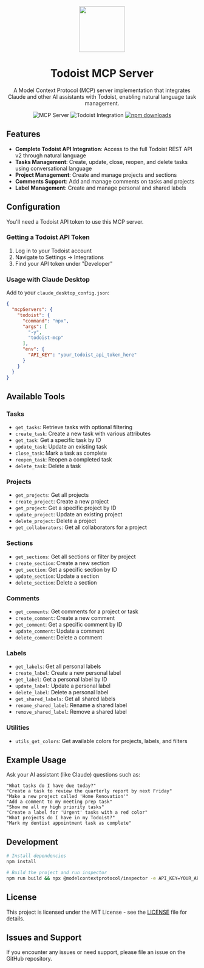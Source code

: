 <div align="center">
    <img src="https://static-00.iconduck.com/assets.00/todoist-icon-512x512-v3a6dxo9.png" width="120"/>
    <h1>Todoist MCP Server</h1>
    <p>A Model Context Protocol (MCP) server implementation that integrates Claude and other AI assistants with Todoist, enabling natural language task management.</p>
    <div>
        <img src="https://img.shields.io/badge/claude-mcp-blue" alt="MCP Server">
        <img src="https://img.shields.io/badge/todoist-mcp-orange" alt="Todoist Integration">
        <a href="https://www.npmjs.com/package/todoist-mcp" target="_blank">
            <img src="https://img.shields.io/npm/dt/todoist-mcp.svg" alt="npm downloads">
        </a>
    </div>
</div>

## Features

* **Complete Todoist API Integration**: Access to the full Todoist REST API v2 through natural language
* **Tasks Management**: Create, update, close, reopen, and delete tasks using conversational language
* **Project Management**: Create and manage projects and sections
* **Comments Support**: Add and manage comments on tasks and projects
* **Label Management**: Create and manage personal and shared labels

## Configuration

You'll need a Todoist API token to use this MCP server.

### Getting a Todoist API Token

1. Log in to your Todoist account
2. Navigate to Settings → Integrations
3. Find your API token under "Developer"

### Usage with Claude Desktop

Add to your `claude_desktop_config.json`:

```json
{
  "mcpServers": {
    "todoist": {
      "command": "npx",
      "args": [
        "-y",
        "todoist-mcp"
      ],
      "env": {
        "API_KEY": "your_todoist_api_token_here"
      }
    }
  }
}
```

## Available Tools

### Tasks

- `get_tasks`: Retrieve tasks with optional filtering
- `create_task`: Create a new task with various attributes
- `get_task`: Get a specific task by ID
- `update_task`: Update an existing task
- `close_task`: Mark a task as complete
- `reopen_task`: Reopen a completed task
- `delete_task`: Delete a task

### Projects

- `get_projects`: Get all projects
- `create_project`: Create a new project
- `get_project`: Get a specific project by ID
- `update_project`: Update an existing project
- `delete_project`: Delete a project
- `get_collaborators`: Get all collaborators for a project

### Sections

- `get_sections`: Get all sections or filter by project
- `create_section`: Create a new section
- `get_section`: Get a specific section by ID
- `update_section`: Update a section
- `delete_section`: Delete a section

### Comments

- `get_comments`: Get comments for a project or task
- `create_comment`: Create a new comment
- `get_comment`: Get a specific comment by ID
- `update_comment`: Update a comment
- `delete_comment`: Delete a comment

### Labels

- `get_labels`: Get all personal labels
- `create_label`: Create a new personal label
- `get_label`: Get a personal label by ID
- `update_label`: Update a personal label
- `delete_label`: Delete a personal label
- `get_shared_labels`: Get all shared labels
- `rename_shared_label`: Rename a shared label
- `remove_shared_label`: Remove a shared label

### Utilities

- `utils_get_colors`: Get available colors for projects, labels, and filters

## Example Usage

Ask your AI assistant (like Claude) questions such as:

```
"What tasks do I have due today?"
"Create a task to review the quarterly report by next Friday"
"Make a new project called 'Home Renovation'"
"Add a comment to my meeting prep task"
"Show me all my high priority tasks"
"Create a label for 'Urgent' tasks with a red color"
"What projects do I have in my Todoist?"
"Mark my dentist appointment task as complete"
```

## Development

```bash
# Install dependencies
npm install

# Build the project and run inspector
npm run build && npx @modelcontextprotocol/inspector -e API_KEY=YOUR_API_KEY_HERE node dist/index.js
```

## License

This project is licensed under the MIT License - see the [LICENSE](LICENSE.md) file for details.

## Issues and Support

If you encounter any issues or need support, please file an issue on the GitHub repository.